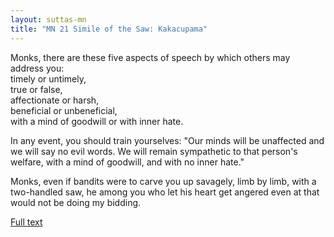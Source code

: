 ```yaml
---
layout: suttas-mn
title: "MN 21 Simile of the Saw: Kakacupama"
---
```


Monks, there are these five aspects of speech by which others may address you:  
timely or untimely,  
true or false,  
affectionate or harsh,  
beneficial or unbeneficial,  
with a mind of goodwill or with inner hate.  


In any event, you should train yourselves: "Our minds will be unaffected and we will say no evil words. We will remain sympathetic to that person's welfare, with a mind of goodwill, and with no inner hate."


Monks, even if bandits were to carve you up savagely, limb by limb, with a two-handled saw, he among you who let his heart get angered even at that would not be doing my bidding.


[Full text](https://www.dhammatalks.org/suttas/MN/MN21.html)
